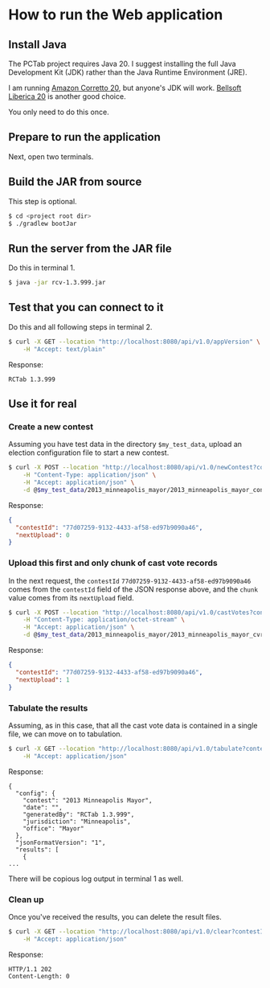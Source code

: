 # How to run the Web application

## Install Java

The PCTab project requires Java 20.  I suggest installing the full Java Development Kit (JDK) rather than
the Java Runtime Environment (JRE).

I am running [Amazon Corretto 20](https://github.com/corretto/corretto-20/releases), but anyone's JDK will work.
[Bellsoft Liberica 20](https://bell-sw.com/pages/downloads/?version=java-20&os=macos) is another good choice.

You only need to do this once.

## Prepare to run the application

Next, open two terminals.

## Build the JAR from source

This step is optional.

````bash
$ cd <project root dir>
$ ./gradlew bootJar
````

## Run the server from the JAR file

Do this in terminal 1.

````bash
$ java -jar rcv-1.3.999.jar 
````

## Test that you can connect to it

Do this and all following steps in terminal 2.

````bash
$ curl -X GET --location "http://localhost:8080/api/v1.0/appVersion" \
    -H "Accept: text/plain"
````
Response:
````
RCTab 1.3.999
````

## Use it for real

### Create a new contest

Assuming you have test data in the directory `$my_test_data`, upload an election configuration file to start
a new contest.

````bash
$ curl -X POST --location "http://localhost:8080/api/v1.0/newContest?contestName=2013_minneapolis_mayor" \
    -H "Content-Type: application/json" \
    -H "Accept: application/json" \
    -d @$my_test_data/2013_minneapolis_mayor/2013_minneapolis_mayor_config.json
````
Response:
````json
{
  "contestId": "77d07259-9132-4433-af58-ed97b9090a46",
  "nextUpload": 0
}
````

### Upload this first and only chunk of cast vote records

In the next request, the `contestId` `77d07259-9132-4433-af58-ed97b9090a46` comes from the `contestId` field of the
JSON response above, and the `chunk` value comes from its `nextUpload` field.

````bash
$ curl -X POST --location "http://localhost:8080/api/v1.0/castVotes?contestId=77d07259-9132-4433-af58-ed97b9090a46&chunk=0" \
    -H "Content-Type: application/octet-stream" \
    -H "Accept: application/json" \
    -d @$my_test_data/2013_minneapolis_mayor/2013_minneapolis_mayor_cvr.xlsx
````
Response:
````json
{
  "contestId": "77d07259-9132-4433-af58-ed97b9090a46",
  "nextUpload": 1
}
````

### Tabulate the results

Assuming, as in this case, that all the cast vote data is contained in a single file, we can move on to tabulation. 

````bash
$ curl -X GET --location "http://localhost:8080/api/v1.0/tabulate?contestId=77d07259-9132-4433-af58-ed97b9090a46&name=John%20Eastman" \
    -H "Accept: application/json"
````
Response:
````
{
  "config": {
    "contest": "2013 Minneapolis Mayor",
    "date": "",
    "generatedBy": "RCTab 1.3.999",
    "jurisdiction": "Minneapolis",
    "office": "Mayor"
  },
  "jsonFormatVersion": "1",
  "results": [
    {
...
````
There will be copious log output in terminal 1 as well.

### Clean up

Once you've received the results, you can delete the result files.

````bash
$ curl -X GET --location "http://localhost:8080/api/v1.0/clear?contestId=77d07259-9132-4433-af58-ed97b9090a46" \
    -H "Accept: application/json"
````
Response:
````
HTTP/1.1 202 
Content-Length: 0
````